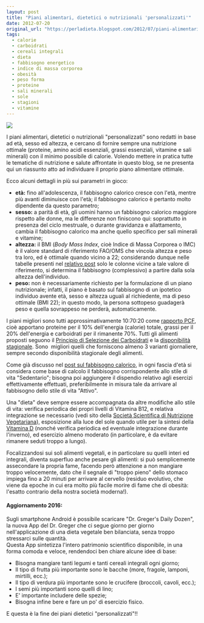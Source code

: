 ```yaml
---
layout: post
title: "Piani alimentari, dietetici o nutrizionali 'personalizzati'"
date: 2012-07-20
original_url: "https://perladieta.blogspot.com/2012/07/piani-alimentari-dietetici-o.html"
tags:
  - calorie
  - carboidrati
  - cereali integrali
  - dieta
  - fabbisogno energetico
  - indice di massa corporea
  - obesità
  - peso forma
  - proteine
  - sali minerali
  - sole
  - stagioni
  - vitamine
---
```


[![](/perladieta/assets/8a26693477fe2b80.png)](http://perladieta.blogspot.it/2012/07/piano-dietetico-personalizzato.html)  

I piani alimentari, dietetici o nutrizionali "personalizzati" sono redatti in base ad età, sesso ed altezza, e cercano di fornire sempre una nutrizione ottimale (proteine, amino acidi essenziali, grassi essenziali, vitamine e sali minerali) con il minimo possibile di calorie. Volendo mettere in pratica tutte le tematiche di nutrizione e salute affrontate in questo blog, se ne presenta qui un riassunto atto ad individuare il proprio piano alimentare ottimale.

Ecco alcuni dettagli in più sui parametri in gioco:

* **età:** fino all'adolescenza, il fabbisogno calorico cresce con l'età, mentre più avanti diminuisce con l'età; il fabbisogno calorico è pertanto molto dipendente da questo parametro;
* **sesso:** a parità di età, gli uomini hanno un fabbisogno calorico maggiore rispetto alle donne, ma le differenze non finiscono qui: soprattutto in presenza del ciclo mestruale, o durante gravidanza e allattamento, cambia il fabbisogno calorico ma anche quello specifico per sali minerali e vitamine;
* **altezza:** il BMI (*Body Mass Index*, cioè Indice di Massa Corporea o IMC) è il valore standard di riferimento FAO/OMS che vincola altezza e peso tra loro, ed è ottimale quando vicino a 22; considerando dunque nelle tabelle presenti nel [relativo post](http://perladieta.blogspot.com/2012/05/il-fabbisogno-calorico-umano.html) solo le colonne vicine a tale valore di riferimento, si determina il fabbisogno (complessivo) a partire dalla sola altezza dell'individuo.
* **peso:** non è necessariamente richiesto per la formulazione di un piano nutrizionale; infatti, il piano è basato sul fabbisogno di un ipotetico individuo avente età, sesso e altezza uguali al richiedente, ma di peso ottimale (BMI 22); in questo modo, la persona sottopeso guadagerà peso e quella sovrappeso ne perderà, automaticamente.

I piani migliori sono tutti approssimativamente 10:70:20 come [rapporto PCF](http://perladieta.blogspot.it/2012/01/proteine-carboidrati-e-grassi-qual-e-il.html), cioè apportano proteine per il 10% dell'energia (calorie) totale, grassi per il 20% dell'energia e carboidrati per il rimanente 70%. Tutti gli alimenti proposti seguono il [Principio di Selezione dei Carboidrati](http://perladieta.blogspot.com/2012/01/lindice-glicemico-dei-carboidrati.html) e la [disponibilità stagionale](http://perladieta.blogspot.com/2012/05/le-stagioni-di-frutta-e-verdura-crudo.html). Sono  migliori quelli che forniscono almeno 3 varianti giornaliere, sempre secondo disponibilità stagionale degli alimenti.  
  
Come già discusso nel [post sul fabbisogno calorico](http://perladieta.blogspot.com/2012/05/il-fabbisogno-calorico-umano.html), in ogni fascia d'età si considera come base di calcolo il fabbisogno corrispondente allo stile di vita "Sedentario"; bisogna poi aggiungere il dispendio relativo agli esercizi effettivamente effettuati, preferibilmente in misura tale da arrivare al fabbisogno dello stile di vita "Attivo".

Una "dieta" deve sempre essere accompagnata da altre modifiche allo stile di vita: verifica periodica dei propri livelli di Vitamina B12, e relativa integrazione se necessario (vedi sito della [Società Scientifica di Nutrizione Vegetariana](http://www.scienzavegetariana.it/nutrizione/integraB12.html)), esposizione alla luce del sole quando utile per la sintesi della [Vitamina D](http://perladieta.blogspot.com/2012/06/la-verita-sulla-vitamina-d.html) (nonché verifica periodica ed eventuale integrazione durante l'inverno), ed esercizio almeno moderato (in particolare, è da evitare rimanere seduti troppo a lungo).  
  
Focalizzandosi sui soli alimenti vegetali, e in particolare su quelli interi ed integrali, diventa superfluo anche pesare gli alimenti: si può semplicemente assecondare la propria fame, facendo però attenzione a non mangiare troppo velocemente, dato che il segnale di "troppo pieno" dello stomaco impiega fino a 20 minuti per arrivare al cervello (residuo evolutivo, che viene da epoche in cui era molto più facile morire di fame che di obesità: l'esatto contrario della nostra società moderna!).  
  

#### Aggiornamento 2016:

Sugli smartphone Android è possibile scaricare "Dr. Greger's Daily Dozen", la nuova App del Dr. Greger che ci segue giorno per giorno nell'applicazione di una dieta vegetale ben bilanciata, senza troppo stressarci sulle quantità.  
Questa App sintetizza l'intero patrimonio scientifico disponibile, in una forma comoda e veloce, rendendoci ben chiare alcune idee di base:  
  

* Bisogna mangiare tanti legumi e tanti cereali integrali ogni giorno;
* Il tipo di frutta più importante sono le bacche (more, fragole, lamponi, mirtilli, ecc.);
* Il tipo di verdura più importante sono le crucifere (broccoli, cavoli, ecc.);
* I semi più importanti sono quelli di lino;
* E' importante includere delle spezie;
* Bisogna infine bere e fare un po' di esercizio fisico.

E questa è la fine dei piani dietetici "personalizzati"!!
